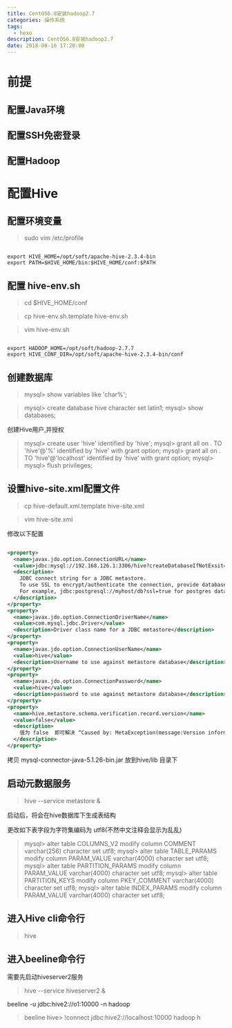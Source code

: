 ```yaml
---
title: CentOS6.8安装hadoop2.7
categories: 操作系统
tags:
  - hexo
description: CentOS6.8安装hadoop2.7
date: 2018-08-16 17:20:00
---
```



# 前提

## 配置Java环境

## 配置SSH免密登录

## 配置Hadoop

# 配置Hive

## 配置环境变量

> sudo vim /etc/profile

```

export HIVE_HOME=/opt/soft/apache-hive-2.3.4-bin
export PATH=$HIVE_HOME/bin:$HIVE_HOME/conf:$PATH  

```

## 配置 hive-env.sh

> cd $HIVE_HOME/conf

> cp hive-env.sh.template hive-env.sh

> vim hive-env.sh

```

export HADOOP_HOME=/opt/soft/hadoop-2.7.7
export HIVE_CONF_DIR=/opt/soft/apache-hive-2.3.4-bin/conf

```

## 创建数据库


> mysql> show variables like 'char%';


> mysql> create database hive character set latin1;
> mysql> show databases;

创建Hive用户,并授权

> mysql> create user 'hive' identified by 'hive';
> mysql> grant all on *.* TO 'hive'@'%' identified by 'hive' with grant option;
> mysql> grant all on *.* TO 'hive'@'localhost' identified by 'hive' with grant option;
> mysql>
> mysql> flush privileges;


## 设置hive-site.xml配置文件
> cp hive-default.xml.template hive-site.xml

> vim hive-site.xml

修改以下配置
```xml

<property>
  <name>javax.jdo.option.ConnectionURL</name>
  <value>jdbc:mysql://192.168.126.1:3306/hive?createDatabaseIfNotExsit=true; characterEncoding=UTFq8</value>
  <description>
    JDBC connect string for a JDBC metastore.
    To use SSL to encrypt/authenticate the connection, provide database-specific SSL flag in the connection URL.
    For example, jdbc:postgresql://myhost/db?ssl=true for postgres database.
  </description>
</property>
<property>
  <name>javax.jdo.option.ConnectionDriverName</name>
  <value>com.mysql.jdbc.Driver</value>
  <description>Driver class name for a JDBC metastore</description>
</property>
<property>
  <name>javax.jdo.option.ConnectionUserName</name>
  <value>hive</value>
  <description>Username to use against metastore database</description>
</property>
<property>
  <name>javax.jdo.option.ConnectionPassword</name>
  <value>hive</value>
  <description>password to use against metastore database</description>
</property>
<property>
  <name>hive.metastore.schema.verification.record.version</name>
  <value>false</value>
  <description>
    值为 false  即可解决 “Caused by: MetaException(message:Version information not found in metastore. )
  </description>
</property>
```

拷贝 mysql-connector-java-5.1.26-bin.jar 放到hive/lib 目录下


## 启动元数据服务

> hive --service metastore &

启动后，将会在hive数据库下生成表结构


更改如下表字段为字符集编码为 utf8(不然中文注释会显示为乱乱)

> mysql> alter table COLUMNS_V2 modify column COMMENT varchar(256) character set utf8;
> mysql> alter table TABLE_PARAMS modify column PARAM_VALUE varchar(4000) character set utf8;
> mysql> alter table PARTITION_PARAMS  modify column PARAM_VALUE varchar(4000) character set utf8;
> mysql> alter table PARTITION_KEYS  modify column PKEY_COMMENT varchar(4000) character set utf8;
> mysql> alter table  INDEX_PARAMS  modify column PARAM_VALUE  varchar(4000) character set utf8;

## 进入Hive cli命令行
> hive

## 进入beeline命令行

需要先启动hiveserver2服务
> hive --service hiveserver2 &

beeline -u jdbc:hive2://o1:10000 -n hadoop

> beeline
hive> !connect jdbc:hive2://localhost:10000 hadoop h
